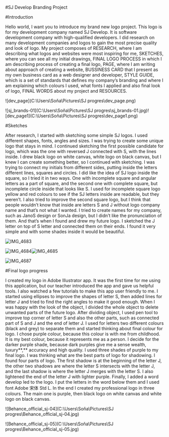 #SJ Develop Branding Project



#Introduction

Hello world, I want you to introduce my brand new logo project. This logo is for my development company named SJ Develop. It is software development company with high-qualified developers. I did research on many development companies and logos to gain the most precise quality and look of logo. My project composes of RESEARCH, where I am describing what logos and websites were most inspiring for me, SKETCHES, where you can see all my initial drawings, FINAL LOGO PROCESS in which I am describing process of creating a final logo, PAGE, where I am writing about approach of creating a website, BUSSINESS CARD that I present as my own business card as a web designer and developer, STYLE GUIDE, which is a set of standards that defines my company’s branding and where I am explaining which colours I used, what fonts I applied and also final look of logo, FINAL WORDS about my project and RESOURCES.



![dev_page](C:\Users\Soňa\Pictures\SJ progres\dev_page.png)

![sj_brands-01](C:\Users\Soňa\Pictures\SJ progres\sj_brands-01.jpg)![dev_page1](C:\Users\Soňa\Pictures\SJ progres\dev_page1.png)



#Sketches

After research, I started with sketching some simple SJ logos. I used different shapes, fonts, angles and sizes. I was trying to create some unique logo that stays in mind. I continued sketching the first possible candidate for logo, which was the one with reversed J connected with S, with the lines inside. I drew black logo on white canvas, white logo on black canvas, but I knew I can create something better, so I continued with sketching. I was trying to connect my initials from different sides, putting inside the letters different lines, squares and circles. I did like the idea of SJ logo inside the square, so I tried it in two ways. One with incomplete square and angular letters as a part of square, and the second one with complete square, but incomplete circle inside that looks like S. I used for incomplete square logo yellow and red colours to see if the SJ letters inside are readable, but they weren’t. I also tried to improve the second square logo, but I think that people wouldn’t know that inside are letters S and J without logo company name and that’s not what I wanted. I tried to create names for my company, such as JanoS design or SonJa design, but I didn’t like the pronunciation of them. And that’s when I found and drew my future logo. I sketched the J letter on top of S letter and connected them on their ends. I found it very simple and with some shades inside it would be beautiful.

![IMG_4683](C:\Users\Soňa\Downloads\IMG_4683.jpg)

![IMG_4684](C:\Users\Soňa\Downloads\IMG_4684.jpg)![IMG_4685](C:\Users\Soňa\Downloads\IMG_4685.jpg)

![IMG_4687](C:\Users\Soňa\Downloads\IMG_4687.jpg)



#Final logo progress

I created my logo in Adobe Illustrator app. It was the first time for me using this application, but our teacher introduced the app and gave us helpful tools. I also watched a few tutorials to make this app user friendly to me. I started using ellipses to improve the shapes of letter S, then added lines for letter J and tried to find the right angles to make it good enough. When I was happy with the look of the object, I divided the whole object to delete unwanted parts of the future logo. After dividing object, I used pen tool to improve top corner of letter S and also the other parts, such as connected part of S and J and the end of letter J. I used for letters two different colours (black and grey) to separate them and started thinking about final colour for logo. I chose purple colour, because this colour is with me from childhood. It is my best colour, because it represents me as a person. I decide for the darker purple shade, because dark purples give me a sense wealth, luxury**,** accuracy and high quality. I used three shades of purple to my final logo. I was thinking what are the best parts of logo for shadowing. I found four parts of logo. The first shadow is at the beginning of the letter J, the other two shadows are where the letter S intersects with the letter J, and the last shadow is where the letter J merges with the letter S. I also lightened the end of the letter J with lighter purple. Finally, I added a word develop led to the logo. I put the letters in the word below them and I used font Adobe 宋体 Std L. In the end I created my professional logo in three colours. The main one is purple, then black logo on white canvas and white logo on black canvas.

![Behance_official_sj-04](C:\Users\Soňa\Pictures\SJ progres\Behance_official_sj-04.jpg)

![Behance_official_sj-05](C:\Users\Soňa\Pictures\SJ progres\Behance_official_sj-05.jpg)
